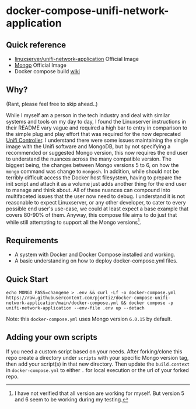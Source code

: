# docker-compose-unifi-network-application

## Quick reference

- [linuxserver/unifi-network-application](https://hub.docker.com/r/linuxserver/unifi-network-application) Official Image
- [Mongo](https://hub.docker.com/_/mongo) Official Image
- Docker compose build [wiki](https://docs.docker.com/compose/compose-file/build/)

## Why?

(Rant, please feel free to skip ahead..)

While I myself am a person in the tech industry and deal with similar systems and tools on my day to day, I found the Linuxserver instructions in their README vary vague and required a high bar to entry in comparison to the simple plug and play effort that was required for the now deprecated [Unifi Controller](https://hub.docker.com/r/linuxserver/unifi-controller). I understand there were some issues maintaining the single image with the Unifi software and MongoDB, but by not specifying a recommended or suggested Mongo version, this now requires the end user to understand the nuances across the many compatible version. The biggest being, the changes between Mongo versions 5 to 6, on how the `mongo` command was change to `mongosh`. In addition, while should not be terribly difficult access the Docker host filesystem, having to prepare the init script and attach it as a volume just adds another thing for the end user to manage and think about. All of these nuances can compound into multifaceted issues that the user now need to debug. I understand it is not reasonable to expect Linuxserver, or any other developer, to cater to every possible end user's use-case, we could at least expect a base example that covers 80-90% of them. Anyway, this compose file aims to do just that while still attempting to support all the Mongo versions[^1].

[^1]: I have not verified that all version are working for myself. But version 5 and 6 seem to be working during my testing.

## Requirements

- A system with Docker and Docker Compose installed and working.
- A basic understanding on how to deploy docker-compose.yml files.

## Quick Start

```Shell
echo MONGO_PASS=changeme > .env && curl -Lf -o docker-compose.yml https://raw.githubusercontent.com/pjortiz/docker-compose-unifi-network-application/main/docker-compose.yml && docker compose -p unifi-network-application --env-file .env up --detach
```
Note: this `docker-compose.yml` uses Mongo version `6.0.15` by default.

## Adding your own scripts

If you need a custom script based on your needs. After forking/clone this repo create a directory under `scripts` with your specific Mongo version tag, then add your script(s) in that new directory. Then update the `build.context` in `docker-compose.yml` to either `.` for local execution or the url of your forked repo.
